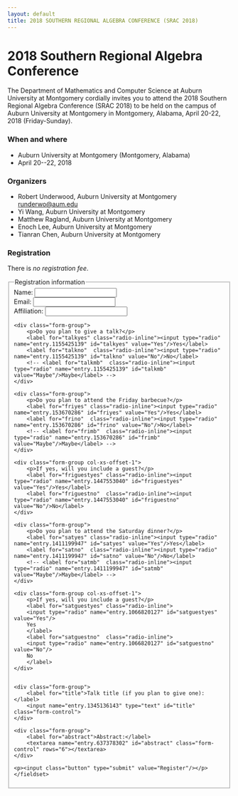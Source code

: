 ```yaml
---
layout: default
title: 2018 SOUTHERN REGIONAL ALGEBRA CONFERENCE (SRAC 2018)
---
```


# 2018 Southern Regional Algebra Conference

The Department of Mathematics and Computer Science at Auburn University at Montgomery
cordially invites you to attend the 2018 Southern Regional Algebra Conference (SRAC 2018)
to be held on the campus of Auburn University at Montgomery in Montgomery,
Alabama, April 20-22, 2018 (Friday-Sunday).

### When and where
* Auburn University at Montgomery (Montgomery, Alabama)
* April 20--22, 2018

### Organizers

- Robert Underwood, Auburn University at Montgomery <runderwo@aum.edu>
- Yi Wang, Auburn University at Montgomery
- Matthew Ragland, Auburn University at Montgomery
- Enoch Lee, Auburn University at Montgomery
- Tianran Chen, Auburn University at Montgomery

### Registration

There is _no registration fee_.

<form action="https://docs.google.com/forms/d/e/1FAIpQLScDEVoQA09HTmwPHICqCBZiFT2IEcD2fYymeg0UUsuqeP09ZQ/formResponse?embedded=true">
    <fieldset>
    <legend>Registration information</legend>
    <div class="form-group">
        <label for="name">Name:</label>
        <input name="entry.2147202419" type="text" id="name" class="form-control"/>
    </div>
    <div class="form-group">
        <label for="email">Email:</label>
        <input name="entry.2110149238" type="text" id="email" class="form-control"/>
    </div>
    <div class="form-group">
        <label for="aff">Affiliation:</label>
        <input name="entry.1515451052" type="text" id="aff" class="form-control"/>
    </div>

    <div class="form-group">
        <p>Do you plan to give a talk?</p>
        <label for="talkyes" class="radio-inline"><input type="radio" name="entry.1155425139" id="talkyes" value="Yes"/>Yes</label>
        <label for="talkno"  class="radio-inline"><input type="radio" name="entry.1155425139" id="talkno" value="No"/>No</label>
        <!-- <label for="talkmb"  class="radio-inline"><input type="radio" name="entry.1155425139" id="talkmb" value="Maybe"/>Maybe</label> -->
    </div>

    <div class="form-group">
        <p>Do you plan to attend the Friday barbecue?</p>
        <label for="friyes" class="radio-inline"><input type="radio" name="entry.153670286" id="friyes" value="Yes"/>Yes</label>
        <label for="frino"  class="radio-inline"><input type="radio" name="entry.153670286" id="frino" value="No"/>No</label>
        <!-- <label for="frimb"  class="radio-inline"><input type="radio" name="entry.153670286" id="frimb" value="Maybe"/>Maybe</label> -->
    </div>

    <div class="form-group col-xs-offset-1">
        <p>If yes, will you include a guest?</p>
        <label for="friguestyes" class="radio-inline"><input type="radio" name="entry.1447553040" id="friguestyes" value="Yes"/>Yes</label>
        <label for="friguestno"  class="radio-inline"><input type="radio" name="entry.1447553040" id="friguestno" value="No"/>No</label>
    </div>

    <div class="form-group">
        <p>Do you plan to attend the Saturday dinner?</p>
        <label for="satyes" class="radio-inline"><input type="radio" name="entry.1411199947" id="satyes" value="Yes"/>Yes</label>
        <label for="satno"  class="radio-inline"><input type="radio" name="entry.1411199947" id="satno" value="No"/>No</label>
        <!-- <label for="satmb"  class="radio-inline"><input type="radio" name="entry.1411199947" id="satmb" value="Maybe"/>Maybe</label> -->
    </div>

    <div class="form-group col-xs-offset-1">
        <p>If yes, will you include a guest?</p>
        <label for="satguestyes" class="radio-inline">
        <input type="radio" name="entry.1066820127" id="satguestyes" value="Yes"/>
        Yes
        </label>
        <label for="satguestno"  class="radio-inline">
        <input type="radio" name="entry.1066820127" id="satguestno" value="No"/>
        No
        </label>
    </div>


    <div class="form-group">
        <label for="title">Talk title (if you plan to give one):</label>
        <input name="entry.1345136143" type="text" id="title" class="form-control">
    </div>

    <div class="form-group">
        <label for="abstract">Abstract:</label>
        <textarea name="entry.637378302" id="abstract" class="form-control" rows="6"></textarea>
    </div>

    <p><input class="button" type="submit" value="Register"/></p>
    </fieldset>
</form>

<!-- <iframe src="https://docs.google.com/forms/d/e/1FAIpQLScDEVoQA09HTmwPHICqCBZiFT2IEcD2fYymeg0UUsuqeP09ZQ/viewform?embedded=true" width="760" height="500" frameborder="0" marginheight="0" marginwidth="0">Loading...</iframe> -->
